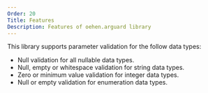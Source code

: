 ```yaml
---
Order: 20
Title: Features
Description: Features of oehen.arguard library
---
```


This library supports parameter validation for the follow data types:

* Null validation for all nullable data types.
* Null, empty or whitespace validation for string data types.
* Zero or minimum value validation for integer data types.
* Null or empty validation for enumeration data types.

